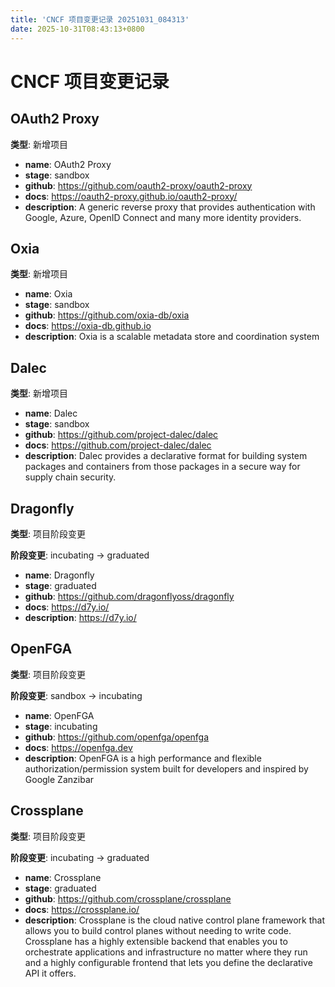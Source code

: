 ```yaml
---
title: 'CNCF 项目变更记录 20251031_084313'
date: 2025-10-31T08:43:13+0800
---
```


# CNCF 项目变更记录

## OAuth2 Proxy
**类型**: 新增项目

- **name**: OAuth2 Proxy
- **stage**: sandbox
- **github**: https://github.com/oauth2-proxy/oauth2-proxy
- **docs**: https://oauth2-proxy.github.io/oauth2-proxy/
- **description**: A generic reverse proxy that provides authentication with Google, Azure, OpenID Connect and many more identity providers.

## Oxia
**类型**: 新增项目

- **name**: Oxia
- **stage**: sandbox
- **github**: https://github.com/oxia-db/oxia
- **docs**: https://oxia-db.github.io
- **description**: Oxia is a scalable metadata store and coordination system

## Dalec
**类型**: 新增项目

- **name**: Dalec
- **stage**: sandbox
- **github**: https://github.com/project-dalec/dalec
- **docs**: https://github.com/project-dalec/dalec
- **description**: Dalec provides a declarative format for building system packages and containers from those packages in a secure way for supply chain security.

## Dragonfly
**类型**: 项目阶段变更

**阶段变更**: incubating → graduated

- **name**: Dragonfly
- **stage**: graduated
- **github**: https://github.com/dragonflyoss/dragonfly
- **docs**: https://d7y.io/
- **description**: https://d7y.io/

## OpenFGA
**类型**: 项目阶段变更

**阶段变更**: sandbox → incubating

- **name**: OpenFGA
- **stage**: incubating
- **github**: https://github.com/openfga/openfga
- **docs**: https://openfga.dev
- **description**: OpenFGA is a high performance and flexible authorization/permission system built for developers and inspired by Google Zanzibar

## Crossplane
**类型**: 项目阶段变更

**阶段变更**: incubating → graduated

- **name**: Crossplane
- **stage**: graduated
- **github**: https://github.com/crossplane/crossplane
- **docs**: https://crossplane.io/
- **description**: Crossplane is the cloud native control plane framework that allows you to build control planes without needing to write code. Crossplane has a highly extensible backend that enables you to orchestrate applications and infrastructure no matter where they run and a highly configurable frontend that lets you define the declarative API it offers.

